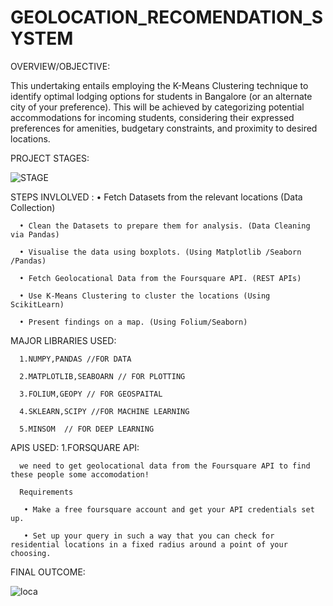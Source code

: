 # GEOLOCATION_RECOMENDATION_SYSTEM

OVERVIEW/OBJECTIVE:

   This undertaking entails employing the K-Means Clustering technique to identify optimal lodging options for students in Bangalore (or an alternate city of your preference). 
   This will be achieved by categorizing potential accommodations for incoming students, considering their expressed preferences for amenities, budgetary constraints, and proximity to desired locations.

PROJECT STAGES:

   ![STAGE](https://github.com/rakesh-2132/GEOLOCATION_RECOMENDATION_SYSTEM/assets/109949929/dfde04ec-e614-49c3-8319-dee33df12f42)


STEPS INVLOLVED :
      • Fetch Datasets from the relevant locations (Data Collection)
      
      • Clean the Datasets to prepare them for analysis. (Data Cleaning via Pandas)
      
      • Visualise the data using boxplots. (Using Matplotlib /Seaborn /Pandas)
      
      • Fetch Geolocational Data from the Foursquare API. (REST APIs)
      
      • Use K-Means Clustering to cluster the locations (Using ScikitLearn)
      
      • Present findings on a map. (Using Folium/Seaborn)

MAJOR LIBRARIES USED:

      1.NUMPY,PANDAS //FOR DATA
      
      2.MATPLOTLIB,SEABOARN // FOR PLOTTING
      
      3.FOLIUM,GEOPY // FOR GEOSPAITAL
      
      4.SKLEARN,SCIPY //FOR MACHINE LEARNING
      
      5.MINSOM  // FOR DEEP LEARNING

APIS USED:
   1.FORSQUARE API:

      we need to get geolocational data from the Foursquare API to find these people some accomodation!
      
      Requirements
      
       • Make a free foursquare account and get your API credentials set up. 
       
       • Set up your query in such a way that you can check for residential locations in a fixed radius around a point of your choosing.

FINAL OUTCOME:

![loca](https://github.com/rakesh-2132/GEOLOCATION_RECOMENDATION_SYSTEM/assets/109949929/86bda1c3-76c8-4078-9725-dd9e5f7fa46c)



